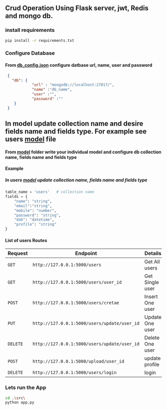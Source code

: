 ## Crud Operation Using Flask server, jwt, Redis and mongo db.  

### install requirements
```sh
pip install -r requirements.txt
```
### Configure Database
#### From [db_config.json](src/db_config.json) configure datbase url, name, user and password 
```json
 {
   "db": {
            "url" : "mongodb://localhost:27017/",
            "name" :"db_name",  
            "user" :"",
            "password" :""
    }
 }
``` 

## In model update collection name and desire fields name and fields type. For example see users [model](src/models/users.py) file
#### From [model](src/models) folder write your individual model and configure db collection name, fields name and fields type
#### Example
##### In users [model](src/models/users.py) update collection name, fields name and fields type
```py
table_name = 'users'   # collection name
fields = {   
    "name": "string",
    "email":"string",
    "mobile": "number",
    "password": "string",
    "dob": "datetime",
    "profile": "string"
} 
```
#### List of users Routes
| Request | Endpoint |  Details |
| --- | --- | --- |
| `GET` | `http://127.0.0.1:5000/users`| Get All users|
| `GET` | `http://127.0.0.1:5000/users/user_id`| Get Single user|
| `POST` | `http://127.0.0.1:5000/users/cretae`| Insert One user|
| `PUT` | `http://127.0.0.1:5000/users/update/user_id`| Update One user|
| `DELETE` | `http://127.0.0.1:5000/users/update/user_id`| Delete One user|
| `POST` | `http://127.0.0.1:5000/upload/user_id`| update profile|
| `DELETE` | `http://127.0.0.1:5000/users/login`| login|

### Lets run the App
```sh
cd .\src\
python app.py
```
